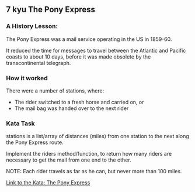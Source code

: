 ## 7 kyu The Pony Express

### A History Lesson:  
The Pony Express was a mail service operating in the US in 1859-60.  

It reduced the time for messages to travel between the Atlantic and Pacific coasts to about 10 days, before it was made obsolete by the transcontinental telegraph.

### How it worked
There were a number of stations, where:
* The rider switched to a fresh horse and carried on, or
* The mail bag was handed over to the next rider

### Kata Task
stations is a list/array of distances (miles) from one station to the next along the Pony Express route.

Implement the riders method/function, to return how many riders are necessary to get the mail from one end to the other.

NOTE: Each rider travels as far as he can, but never more than 100 miles.

[Link to the Kata: The Pony Express](https://www.codewars.com/kata/5b18e9e06aefb52e1d0001e9/csharp)